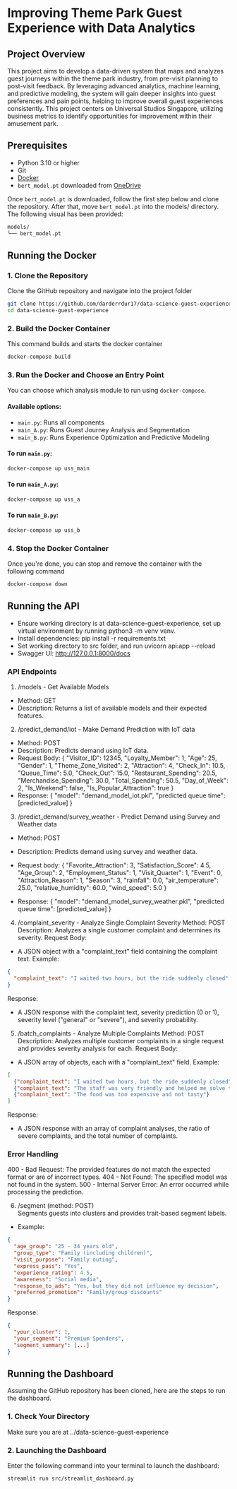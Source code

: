 # Improving Theme Park Guest Experience with Data Analytics

## Project Overview
This project aims to develop a data-driven system that maps and analyzes guest journeys within the theme park industry, from pre-visit planning to post-visit feedback. By leveraging advanced analytics, machine learning, and predictive modeling, the system will gain deeper insights into guest preferences and pain points, helping to improve overall guest experiences consistently. This project centers on Universal Studios Singapore, utilizing business metrics to identify opportunities for improvement within their amusement park.

## Prerequisites
- Python 3.10 or higher
- Git
- [Docker](https://www.docker.com/get-started)
- `bert_model.pt` downloaded from [OneDrive](https://nusu-my.sharepoint.com/personal/e0929810_u_nus_edu/_layouts/15/onedrive.aspx?id=%2Fpersonal%2Fe0929810%5Fu%5Fnus%5Fedu%2FDocuments%2Fbert%5Fmodel%2Ept&parent=%2Fpersonal%2Fe0929810%5Fu%5Fnus%5Fedu%2FDocuments&ga=1) 

Once `bert_model.pt` is downloaded, follow the first step below and clone the repository. After that, move `bert_model.pt` into the models/ directory. The following visual has been provided:
```bash
models/
└── bert_model.pt
```

## Running the Docker
### 1. Clone the Repository
Clone the GitHub repository and navigate into the project folder
```bash
git clone https://github.com/darderrdur17/data-science-guest-experience.git
cd data-science-guest-experience
```
### 2. Build the Docker Container
This command builds and starts the docker container
```bash
docker-compose build
```

### 3. Run the Docker and Choose an Entry Point
You can choose which analysis module to run using `docker-compose`.

#### Available options:
- `main.py`: Runs all components
- `main_A.py`: Runs Guest Journey Analysis and Segmentation
- `main_B.py`: Runs Experience Optimization and Predictive Modeling

#### To run `main.py`:
```bash
docker-compose up uss_main
```

#### To run `main_A.py`:
```bash
docker-compose up uss_a
```

#### To run `main_B.py`:
```bash
docker-compose up uss_b
```

### 4. Stop the Docker Container
Once you're done, you can stop and remove the container with the following command
```bash
docker-compose down
```

## Running the API
- Ensure working directory is at data-science-guest-experience, set up virtual environment by running python3 -m venv venv.
- Install dependencies: pip install -r requirements.txt
- Set working directory to src folder, and run uvicorn api:app --reload 
- Swagger UI: http://127.0.0.1:8000/docs

### API Endpoints
1. /models - Get Available Models
- Method: GET
- Description: Returns a list of available models and their expected features.

2. /predict_demand/iot - Make Demand Prediction with IoT data
- Method: POST
- Description: Predicts demand using IoT data.
- Request Body:
{
  "Visitor_ID": 12345,
  "Loyalty_Member": 1,
  "Age": 25,
  "Gender": 1,
  "Theme_Zone_Visited": 2,
  "Attraction": 4,
  "Check_In": 10.5,
  "Queue_Time": 5.0,
  "Check_Out": 15.0,
  "Restaurant_Spending": 20.5,
  "Merchandise_Spending": 30.0,
  "Total_Spending": 50.5,
  "Day_of_Week": 2,
  "Is_Weekend": false,
  "Is_Popular_Attraction": true
}
- Response:
{
  "model": "demand_model_iot.pkl",
  "predicted queue time": [predicted_value]
}

3. /predict_demand/survey_weather - Predict Demand using Survey and Weather data
- Method: POST
- Description: Predicts demand using survey and weather data.
- Request body:
{
  "Favorite_Attraction": 3,
  "Satisfaction_Score": 4.5,
  "Age_Group": 2,
  "Employment_Status": 1,
  "Visit_Quarter": 1,
  "Event": 0,
  "Attraction_Reason": 1,
  "Season": 3,
  "rainfall": 0.0,
  "air_temperature": 25.0,
  "relative_humidity": 60.0,
  "wind_speed": 5.0
}

- Response:
{
  "model": "demand_model_survey_weather.pkl",
  "predicted queue time": [predicted_value]
}

4. /complaint_severity - Analyze Single Complaint Severity
Method: POST
Description: Analyzes a single customer complaint and determines its severity.
Request Body:
- A JSON object with a "complaint_text" field containing the complaint text.
Example:
```json
{
  "complaint_text": "I waited two hours, but the ride suddenly closed"
}
```
Response:
- A JSON response with the complaint text, severity prediction (0 or 1), severity level ("general" or "severe"), and severity probability.

5. /batch_complaints - Analyze Multiple Complaints
Method: POST
Description: Analyzes multiple customer complaints in a single request and provides severity analysis for each.
Request Body:
- A JSON array of objects, each with a "complaint_text" field.
Example:
```json
[
  {"complaint_text": "I waited two hours, but the ride suddenly closed"},
  {"complaint_text": "The staff was very friendly and helped me solve the problem"},
  {"complaint_text": "The food was too expensive and not tasty"}
]
```
Response:
- A JSON response with an array of complaint analyses, the ratio of severe complaints, and the total number of complaints.

### Error Handling
400 - Bad Request: The provided features do not match the expected format or are of incorrect types.
404 - Not Found: The specified model was not found in the system.
500 - Internal Server Error: An error occurred while processing the prediction.

6. /segment (method: POST)  
Segments guests into clusters and provides trait-based segment labels.

- Example:
```json
{
  "age_group": "25 - 34 years old",
  "group_type": "Family (including children)",
  "visit_purpose": "Family outing",
  "express_pass": "Yes",
  "experience_rating": 4.5,
  "awareness": "Social media",
  "response_to_ads": "Yes, but they did not influence my decision",
  "preferred_promotion": "Family/group discounts"
}
```
Response:
```json
{
  "your_cluster": 1,
  "your_segment": "Premium Spenders",
  "segment_summary": [...]
}
```

## Running the Dashboard
Assuming the GitHub repository has been cloned, here are the steps to run the dashboard.

### 1. Check Your Directory
Make sure you are at ../data-science-guest-experience

### 2. Launching the Dashboard
Enter the following command into your terminal to launch the dashboard:
```bash
streamlit run src/streamlit_dashboard.py
```
